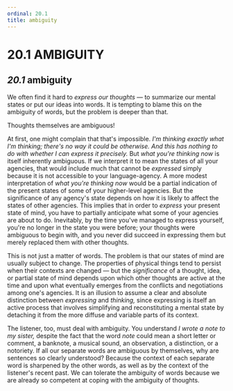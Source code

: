 ```yaml
---
ordinal: 20.1
title: ambiguity
---
```


# 20.1 AMBIGUITY 

<h2><em>20.1</em> ambiguity</h2>
<p>We often find it hard to <em>express our thoughts</em> &mdash; to summarize our mental states or put our ideas into words. It is tempting to blame this on the ambiguity of words, but the problem is deeper than that.</p>
<p>Thoughts themselves are ambiguous!</p>
<p>At first, one might complain that that's impossible. <em>I'm thinking exactly what I'm thinking; there's no way it could be otherwise. And this has nothing to do with whether I can express it precisely.</em> But <em>what you're thinking now</em> is itself inherently ambiguous. If we interpret it to mean the states of all your agencies, that would include much that cannot be <em>expressed</em> simply because it is not accessible to your language-agency. A more modest interpretation of <em>what you're thinking now</em> would be a partial indication of the present states of some of your higher-level agencies. But the significance of any agency's state depends on how it is likely to affect the states of other agencies. This implies that in order to <em>express</em> your present state of mind, you have to partially anticipate what some of your agencies are about to do. Inevitably, by the time you've managed to express yourself, you're no longer in the state you were before; your thoughts were ambiguous to begin with, and you never did succeed in expressing them but merely replaced them with other thoughts.</p>
<p>This is not just a matter of words. The problem is that our states of mind are usually subject to change. The properties of physical things tend to persist when their contexts are changed &mdash; but the <em>significance</em> of a thought, idea, or partial state of mind depends upon which other thoughts are active at the time and upon what eventually emerges from the conflicts and negotiations among one's agencies. It is an illusion to assume a clear and absolute distinction between <em>expressing</em> and <em>thinking,</em> since expressing is itself an active process that involves simplifying and reconstituting a mental state by detaching it from the more diffuse and variable parts of its context.</p>
<p>The listener, too, must deal with ambiguity. You understand <em>I wrote a note to my sister,</em> despite the fact that the word <em>note</em> could mean a short letter or comment, a banknote, a musical sound, an observation, a distinction, or a notoriety. If all our separate words are ambiguous by themselves, why are sentences so clearly understood? Because the context of each separate word is sharpened by the other words, as well as by the context of the listener's recent past. We can tolerate the ambiguity of words because we are already so competent at coping with the ambiguity of thoughts.</p>
